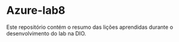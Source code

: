 # Azure-lab8
Este repositório contém o resumo das lições aprendidas durante o desenvolvimento do lab na DIO.
